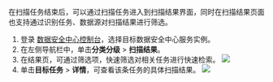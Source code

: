 在扫描任务结束后，可以通过扫描任务进入到扫描结果界面，同时在扫描结果页面也支持通过识别任务、数据源对扫描结果进行筛选。

1. 登录 [数据安全中心控制台](https://console.cloud.tencent.com/dsgc/overview)，选择目标数据安全中心服务实例。
2. 在左侧导航栏中，单击**分类分级** > **扫描结果**。
3. 在结果页，可通过筛选项，快速筛选对相关任务进行快速检索。
![](https://qcloudimg.tencent-cloud.cn/raw/a547913b110e51650b9cb07e4346f5d2.png)
4. 单击**目标任务** > **详情**，可查看该条任务的具体扫描结果。
![](https://qcloudimg.tencent-cloud.cn/raw/aa5307cd08ec7433c228579ff208a7a9.png)
